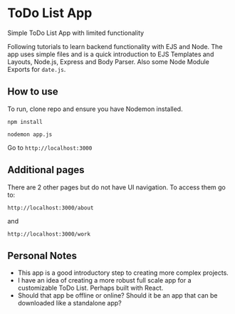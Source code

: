 # ToDo List App
Simple ToDo List App with limited functionality

Following tutorials to learn backend functionality with EJS and Node. The app uses simple files and is a quick introduction to EJS Templates and Layouts, Node.js, Express and Body Parser. Also some Node Module Exports for `date.js`.

## How to use

To run, clone repo and ensure you have Nodemon installed.

`npm install`

`nodemon app.js`

Go to `http://localhost:3000`

## Additional pages

There are 2 other pages but do not have UI navigation. To access them go to:

`http://localhost:3000/about`

and

`http://localhost:3000/work`


## Personal Notes
- This app is a good introductory step to creating more complex projects.
- I have an idea of creating a more robust full scale app for a customizable ToDo List. Perhaps built with React.
- Should that app be offline or online? Should it be an app that can be downloaded like a standalone app?